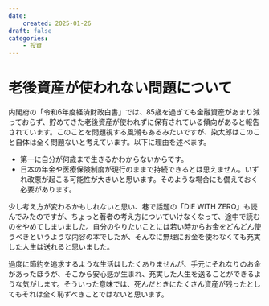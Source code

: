 ```yaml
---
date:
    created: 2025-01-26
draft: false
categories:
    - 投資
---
```


# 老後資産が使われない問題について

内閣府の「令和6年度経済財政白書」では、85歳を過ぎても金融資産があまり減っておらず、貯めてきた老後資産が使われずに保有されている傾向があると報告されています。このことを問題視する風潮もあるみたいですが、染太郎はこのこと自体は全く問題ないと考えています。以下に理由を述べます。
<!-- more -->
* 第一に自分が何歳まで生きるかわからないからです。
* 日本の年金や医療保険制度が現行のままで持続できるとは思えません。いずれ改悪が起こる可能性が大きいと思います。そのような場合にも備えておく必要があります。

少し考え方が変わるかもしれないと思い、巷で話題の「DIE WITH ZERO」も読んでみたのですが、ちょっと著者の考え方についていけなくなって、途中で読むのをやめてしまいました。自分のやりたいことには若い時からお金をどんどん使うべきというような内容の本でしたが、そんなに無理にお金を使わなくても充実した人生は送れると思いました。

過度に節約を追求するような生活はしたくありませんが、手元にそれなりのお金があったほうが、そこから安心感が生まれ、充実した人生を送ることができるような気がします。そういった意味では、死んだときにたくさん資産が残ったとしてもそれは全く恥ずべきことではないと思います。


